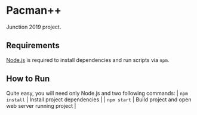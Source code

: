 # Pacman++
Junction 2019 project.

## Requirements

[Node.js](https://nodejs.org) is required to install dependencies and run scripts via `npm`.

## How to Run
Quite easy, you will need only Node.js and two following commands:
| `npm install` | Install project dependencies |
| `npm start` | Build project and open web server running project |
